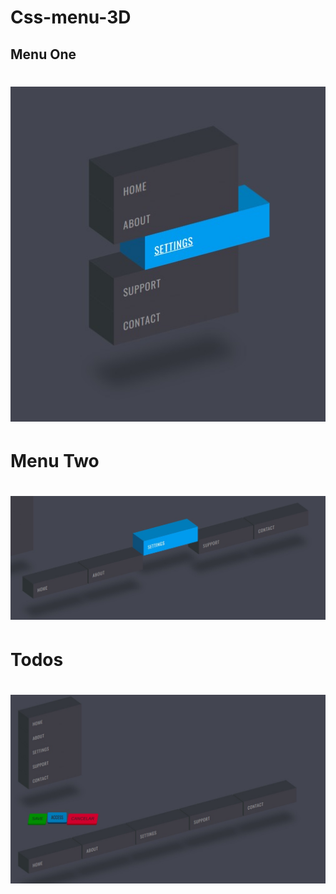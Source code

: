 # Css-menu-3D
## Menu One
<h1 align="center"><img src="assets/images/menu3D.jpeg" alt="Menu 3D One print"/></b>
<h1>Menu Two<h1/>
<h1 align="center"><img src="assets/images/menu3DTWO.jpeg" alt="Menu 3D Two print"/>
<h1> Todos <h1/>
<h1 align="center"><img src="assets/images/All.jpeg" alt="TODOS"/>
